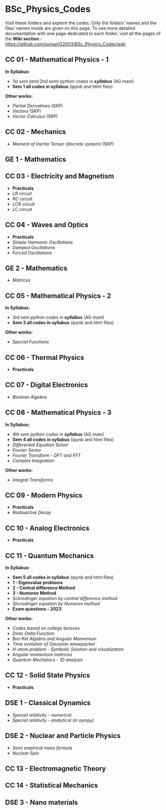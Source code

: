 # BSc_Physics_Codes
Visit these folders and explore the codes. Only the folders' names and the files' names inside are given on this page. To see more detailed documentation with one page dedicated to each folder, visit all the pages of the **Wiki section** - https://github.com/suman122003/BSc_Physics_Codes/wiki.

## CC 01 - Mathematical Physics - 1
**In Syllabus:**
* *1st sem (and 2nd sem) python codes in **syllabus*** (AG mam)
* **Sem 1 all codes in syllabus** (ipynb and html files)

**Other works:**
* *Partial Derivatives* (SKP)
* *Vectors* (SKP)
* *Vector Calculus* (SKP)
## CC 02 - Mechanics
* *Moment of Inertia Tensor (discrete system)* (SKP)
## GE 1 - Mathematics

## CC 03 - Electricity and Magnetism
* **Practicals**
* *LR circuit*
* *RC circuit*
* *LCR circuit*
* *LC circuit*
## CC 04 - Waves and Optics
* **Practicals**
* *Simple Harmonic Oscillations*
* *Damped Oscillations*
* *Forced Oscillations*
## GE 2 - Mathematics
* *Matrices*
## CC 05 - Mathematical Physics - 2
**In Syllabus:**
* *3rd sem python codes in **syllabus*** (AG mam)
* **Sem 3 all codes in syllabus** (ipynb and html files)

**Other works:**
* *Special Functions*
## CC 06 - Thermal Physics
* **Practicals**
## CC 07 - Digital Electronics
* *Boolean Algebra*
## CC 08 - Mathematical Physics - 3
**In Syllabus:**
* *4th sem python codes in **syllabus*** (AG mam)
* **Sem 4 all codes in syllabus** (ipynb and html files)
* *Differential Equation Solver*
* *Fourier Series*
* *Fourier Transform - DFT and FFT*
* *Complex Integration*

**Other works:**
* *Integral Transforms*
## CC 09 - Modern Physics
* **Practicals**
* *Radioactive Decay*
## CC 10 - Analog Electronics
* **Practicals**
## CC 11 - Quantum Mechanics
**In Syllabus:**
* **Sem 5 all codes in syllabus** (ipynb and html files)
* **1 - Eigenvalue problems**
* **2 - Central difference Method**
* **3 - Numerov Method**
* *Schrodinger equation by central difference method*
* *Shcrodinger equation by Numerov method*
* **Exam questions - 2023**

**Other works:**
* *Codes based on college lectures*
* *Dirac Delta Function*
* *Bra-Ket Algebra and Angular Momentum*
* *Time evolution of Gaussian wavepacket*
* *H-atom problem - Symbolic Solution and visualization*
* *Angular momentum matrices*
* *Quantum Mechanics - 1D analysis*
## CC 12 - Solid State Physics
* **Practicals**
## DSE 1 - Classical Dynamics
* *Special relativity - numerical*
* *Special relativity - analytical (in sympy)*
## DSE 2 - Nuclear and Particle Physics
* *Semi empirical mass formula*
* *Nuclear Spin*
## CC 13 - Electromagnetic Theory

## CC 14 - Statistical Mechanics

## DSE 3 - Nano materials

